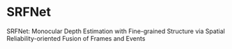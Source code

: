 # SRFNet
SRFNet: Monocular Depth Estimation with Fine-grained Structure via Spatial Reliability-oriented Fusion of Frames and Events
